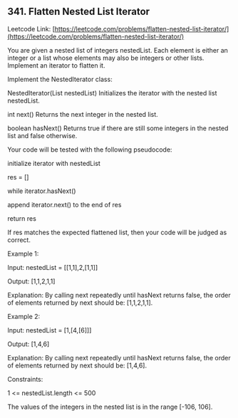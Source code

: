 ## 341. Flatten Nested List Iterator

Leetcode Link: [https://leetcode.com/problems/flatten-nested-list-iterator/](https://leetcode.com/problems/flatten-nested-list-iterator/)

You are given a nested list of integers nestedList. Each element is either an integer or a list whose elements may also be integers or other lists. Implement an iterator to flatten it.

Implement the NestedIterator class:

NestedIterator(List<NestedInteger> nestedList) Initializes the iterator with the nested list nestedList.

int next() Returns the next integer in the nested list.

boolean hasNext() Returns true if there are still some integers in the nested list and false otherwise.

Your code will be tested with the following pseudocode:

initialize iterator with nestedList

res = []

while iterator.hasNext()

  append iterator.next() to the end of res

return res

If res matches the expected flattened list, then your code will be judged as correct.

 

Example 1:

Input: nestedList = [[1,1],2,[1,1]]

Output: [1,1,2,1,1]

Explanation: By calling next repeatedly until hasNext returns false, the order of elements returned by next should be: [1,1,2,1,1].

Example 2:

Input: nestedList = [1,[4,[6]]]

Output: [1,4,6]

Explanation: By calling next repeatedly until hasNext returns false, the order of elements returned by next should be: [1,4,6].
 

Constraints:

1 <= nestedList.length <= 500

The values of the integers in the nested list is in the range [-106, 106].
